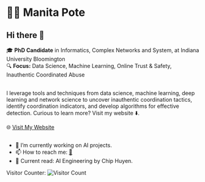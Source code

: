 # 👨‍💻 Manita Pote  
## Hi there 👋
🎓 **PhD Candidate** in Informatics, Complex Networks and System, at Indiana University Bloomington  
🔍 **Focus:** Data Science, Machine Learning, Online Trust & Safety, Inauthentic Coordinated Abuse <br /><br />

I leverage tools and techniques from data science, machine learning, deep learning and network science to uncover inauthentic coordination tactics, identify coordination indicators, and develop algorithms for effective detection. Curious to learn more? Visit my website ⬇️. <br />

🌐 [Visit My Website](https://manitapote.github.io)

## 
- 🌱 I’m currently working on AI projects.
- 📫 How to reach me: [📧](mailto:manitapote@gmail.com)
- 📖 Current read: AI Engineering by Chip Huyen.

Visitor Counter: ![Visitor Count](https://profile-counter.glitch.me/manitapote/count.svg)
